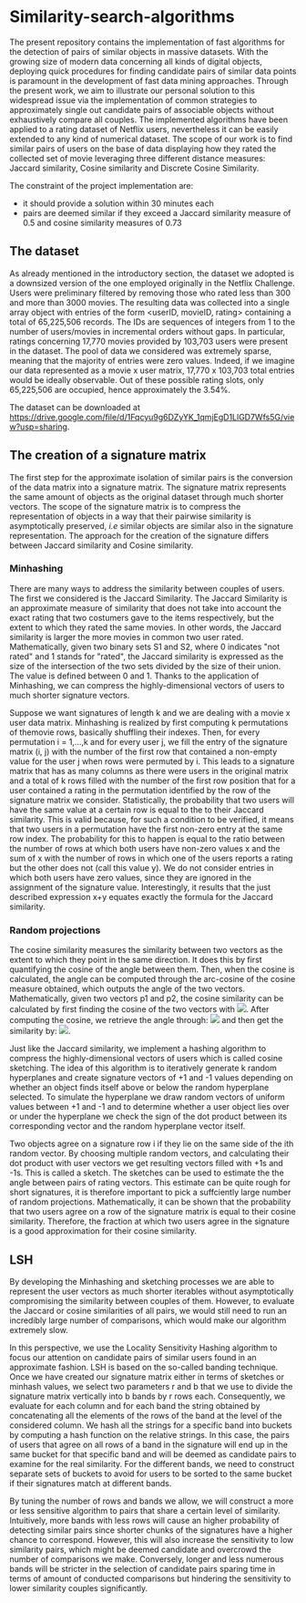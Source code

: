 # Similarity-search-algorithms

The present repository contains the implementation of fast algorithms for the detection of pairs of similar objects in massive datasets. With the growing size of
modern data concerning all kinds of digital objects, deploying quick procedures for finding candidate pairs of similar data points is paramount in the development of fast data mining approaches. Through the present work, we aim to illustrate our personal solution to this widespread issue via the implementation of common strategies to approximately single out candidate pairs of associable objects without exhaustively compare all couples. The implemented algorithms have been applied to a rating dataset of Netflix users, nevertheless it can be easily extended to any kind of numerical dataset. The scope of our work is to find similar pairs of users on the base of data displaying how they rated the collected set of movie leveraging three different distance measures: Jaccard similarity, Cosine similarity and Discrete Cosine Similarity.

The constraint of the project implementation are:
- it should provide a solution within 30 minutes each
- pairs are deemed similar if they exceed a Jaccard similarity measure of 0.5 and cosine similarity measures of 0.73

## The dataset
As already mentioned in the introductory section, the dataset we adopted is a downsized version of the one employed originally in the Netflix Challenge. Users were preliminary filtered by removing those who rated less than 300 and more than 3000 movies. The resulting data was collected into a single array object with entries of the form <userID, movieID, rating> containing a total of 65,225,506 records. The IDs are sequences of integers from 1 to the number of users/movies in incremental orders without gaps. In particular, ratings concerning 17,770 movies provided by 103,703 users were present in the dataset. The pool of data we considered was extremely sparse, meaning
that the majority of entries were zero values. Indeed, if we imagine our data represented as a movie x user matrix, 17,770 x 103,703 total entries would be ideally observable. Out of these possible rating slots, only 65,225,506 are occupied, hence approximately the 3.54%. 

The dataset can be downloaded at https://drive.google.com/file/d/1Fqcyu9g6DZyYK_1qmjEgD1LlGD7Wfs5G/view?usp=sharing.

## The creation of a signature matrix
The first step for the approximate isolation of similar pairs is the conversion of the data matrix into a signature matrix. The signature matrix represents the same amount of objects as the original dataset through much shorter vectors. The scope of the signature matrix is to compress the representation of objects in a way that their pairwise similarity is asymptotically preserved, *i.e* similar objects are similar also in the signature representation. The approach for the creation of the signature differs between Jaccard similarity and Cosine similarity. 

 ### Minhashing
There are many ways to address the similarity between couples of users. The first we considered is the Jaccard Similarity. The Jaccard Similarity is an approximate measure of similarity that does not take into account the exact rating that two costumers gave to the items respectively, but the extent to which they rated the same movies. In other words, the Jaccard similarity is larger the more movies in common two user rated.
Mathematically, given two binary sets S1 and S2, where 0 indicates "not rated" and 1 stands for "rated", the
Jaccard similarity is expressed as the size of the intersection of the two sets divided by the size of their union. The value is defined between 0 and 1. 
Thanks to the application of Minhashing, we can compress the highly-dimensional vectors of users to much shorter signature vectors.


Suppose we want signatures of length k and we
are dealing with a movie x user data matrix. Minhashing is realized by first computing k permutations of themovie rows, basically shuffling their indexes. Then, for every permutation i = 1,...,k and for every user j, we fill the entry of the signature matrix (i, j) with the number of the first row that contained a non-empty value for the user j when rows were permuted by i. This leads to a signature matrix that has as many columns as there were users in the original matrix and a total of k rows filled with the number of the first row position that for a user contained a rating in the permutation identified by the row of the signature matrix we consider. Statistically, the probability that two users will have the same value at a certain row is equal to the to their Jaccard similarity. This is valid because, for such a condition to be verified, it means that two users in a permutation have the first non-zero entry at the same row index. The probability for this to happen is equal to the ratio between the number of rows at which both users have non-zero values x and the sum of x with the number of rows in which one of the users reports a rating but the other does not (call this value y). We do not consider entries in which both users have zero values, since they are ignored in the assignment of the signature value. Interestingly, it results that the just described expression x+y equates exactly the formula for the Jaccard similarity.

### Random projections
The cosine similarity measures the similarity between two vectors as the extent to which they point in the same direction. It does this by first quantifying the cosine of the angle between them. Then, when the cosine is calculated, the angle can be computed through the arc-cosine of the cosine measure obtained, which outputs the angle of the two vectors. Mathematically, given two vectors p1 and p2, the cosine similarity can be calculated by first finding the cosine of the two vectors with <img src="https://render.githubusercontent.com/render/math?math=\frac{p_1 \dot p_2}{||p_1|| \dot ||p_2||}">. After computing the cosine, we retrieve the angle through:
<img src="https://render.githubusercontent.com/render/math?math=arccos(\theta)">
and then get the similarity by: <img src="https://render.githubusercontent.com/render/math?math=cosine\_similarity(p1 , p2) = 1 - \frac{\theta}{180}">.


Just like the Jaccard similarity, we implement a hashing algorithm to compress the highly-dimensional vectors of users which is called cosine
sketching. The idea of this algorithm is to iteratively generate k random hyperplanes and create signature vectors of +1 and -1 values depending on whether an object finds itself above or below the random hyperplane selected. To simulate the hyperplane we draw random vectors of uniform values between +1 and -1 and to determine whether a user object lies over or under the hyperplane we check the sign of the dot product between its corresponding vector and the random hyperplane vector itself. 


Two objects agree on a signature row i if they lie on the same side of the ith random vector. By choosing multiple random vectors, and calculating their dot product with user vectors we get resulting vectors filled with +1s and -1s. This is called a sketch. The sketches can be used to estimate the the angle between pairs of rating vectors. This estimate can be quite rough for short signatures, it is therefore important to pick a suffciently large number of random projections. Mathematically, it can be shown that the probability that two users agree on a row of the signature matrix is equal to their cosine similarity. Therefore, the fraction at which two users agree in the signature is a good approximation for their cosine similarity.

## LSH
By developing the Minhashing and sketching processes we are able to represent the user vectors as much shorter iterables without asymptotically compromising the similarity between couples of them. However, to evaluate the Jaccard or cosine similarities of all pairs, we would still need to run an incredibly large number of comparisons,
which would make our algorithm extremely slow. 


In this perspective, we use the Locality Sensitivity Hashing algorithm to focus our attention on candidate pairs of similar users found in an approximate fashion. LSH is based on the so-called banding technique. Once we have created our signature matrix either in terms of sketches
or minhash values, we select two parameters r and b that we use to divide the signature matrix vertically into b bands by r rows each. Consequently, we evaluate for each column and for each band the string obtained by concatenating all the elements of the rows of the band at the level of the considered column. We hash all the
strings for a specific band into buckets by computing a hash function on the relative strings. In this case, the pairs of users that agree on all rows of a band in the signature will end up in the same bucket for that specific band and will be deemed as candidate pairs to examine for the real similarity. For the different bands, we need to construct separate sets of buckets to avoid for users to be sorted to the same bucket if their signatures match at different bands. 


By tuning the number of rows and bands we allow, we will construct a more or less sensitive algorithm to pairs that share a certain level of similarity. Intuitively, more bands with less rows will cause an higher probability of detecting similar pairs since shorter chunks of the signatures have a higher chance to correspond. However, this will also increase the sensitivity to low similarity pairs, which might be deemed candidate and overcrowd the number of comparisons we make. Conversely, longer and less numerous bands will be stricter in the selection of candidate pairs sparing time in terms of amount of conducted comparisons but hindering the sensitivity to lower similarity couples significantly.

